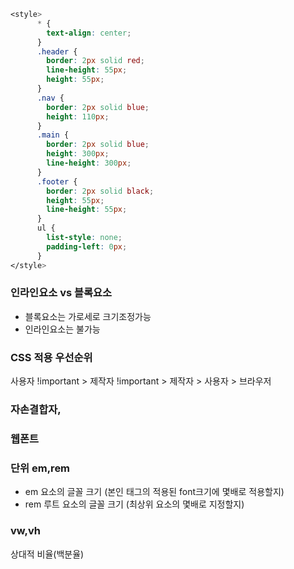 ```CSS
<style>
      * {
        text-align: center;
      }
      .header {
        border: 2px solid red;
        line-height: 55px;
        height: 55px;
      }
      .nav {
        border: 2px solid blue;
        height: 110px;
      }
      .main {
        border: 2px solid blue;
        height: 300px;
        line-height: 300px;
      }
      .footer {
        border: 2px solid black;
        height: 55px;
        line-height: 55px;
      }
      ul {
        list-style: none;
        padding-left: 0px;
      }
</style>
```

### 인라인요소 vs 블록요소

- 블록요소는 가로세로 크기조정가능
- 인라인요소는 불가능

### CSS 적용 우선순위

사용자 !important > 제작자 !important > 제작자 > 사용자 > 브라우저

### 자손결합자,

### 웹폰트

### 단위 em,rem

- em 요소의 글꼴 크기 (본인 태그의 적용된 font크기에 몇배로 적용할지)
- rem 루트 요소의 글꼴 크기 (최상위 요소의 몇배로 지정할지)

### vw,vh

상대적 비율(백분율)
